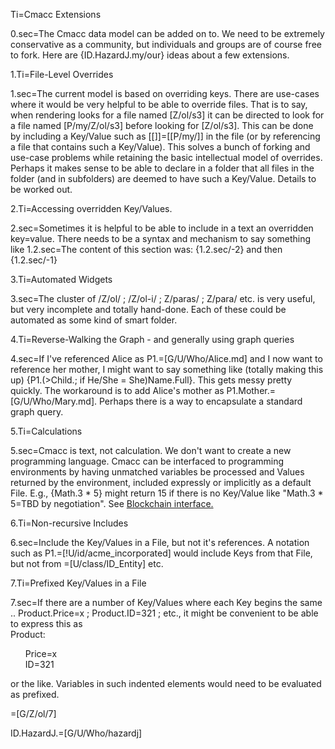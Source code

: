 Ti=Cmacc Extensions

0.sec=The Cmacc data model can be added on to.  We need to be extremely conservative as a community, but individuals and groups are of course free to fork.  Here are {ID.HazardJ.my/our} ideas about a few extensions.
 
1.Ti=File-Level Overrides

1.sec=The current model is based on overriding keys.  There are use-cases where it would be very helpful to be able to override files.  That is to say, when rendering looks for a file named [Z/ol/s3] it can be directed to look for a file named [P/my/Z/ol/s3] before looking for [Z/ol/s3].  This can be done by including a Key/Value such as [[]]=[[P/my/]] in the file (or by referencing a file that contains such a Key/Value).   This solves a bunch of forking and use-case problems while retaining the basic intellectual model of overrides. Perhaps it makes sense to be able to declare in a folder that all files in the folder (and in subfolders) are deemed to have such a Key/Value.   Details to be worked out. 

2.Ti=Accessing overridden Key/Values.

2.sec=Sometimes it is helpful to be able to include in a text an overridden key=value.  There needs to be a syntax and mechanism to say something like 1.2.sec=The content of this section was: {1.2.sec/-2} and then {1.2.sec/-1}

3.Ti=Automated Widgets

3.sec=The cluster of /Z/ol/ ; /Z/ol-i/ ; Z/paras/ ; Z/para/  etc. is very useful, but very incomplete and totally hand-done.  Each of these could be automated as some kind of smart folder.  

4.Ti=Reverse-Walking the Graph - and generally using graph queries

4.sec=If I've referenced Alice as P1.=[G/U/Who/Alice.md] and I now want to reference her mother, I might want to say something like (totally making this up) {P1.(>Child.; if He/She = She)Name.Full}.  This gets messy pretty quickly. The workaround is to add Alice's mother as P1.Mother.=[G/U/Who/Mary.md].   Perhaps there is a way to encapsulate a standard graph query.

5.Ti=Calculations

5.sec=Cmacc is text, not calculation.  We don't want to create a new programming language.  Cmacc can be interfaced to programming environments by having unmatched variables be processed and Values returned by the environment, included expressly or implicitly as a default File.  E.g., {Math.3 * 5} might return 15 if there is no Key/Value like "Math.3 * 5=TBD by negotiation".     See <a href="index.php?action=list&file=S/Sandbox/Blockchain/">Blockchain interface.</a>

6.Ti=Non-recursive Includes

6.sec=Include the Key/Values in a File, but not it's references.  A notation such as P1.=[!U/id/acme_incorporated] would include Keys from that File, but not from =[U/class/ID_Entity] etc. 

7.Ti=Prefixed Key/Values in a File

7.sec=If there are a number of Key/Values where each Key begins the same .. Product.Price=x ; Product.ID=321 ; etc., it might be convenient to be able to express this as <br>Product:<ul type=none><li>Price=x<li>ID=321</ul> or the like.  Variables in such indented elements would need to be evaluated as prefixed. 
 
=[G/Z/ol/7]

ID.HazardJ.=[G/U/Who/hazardj]